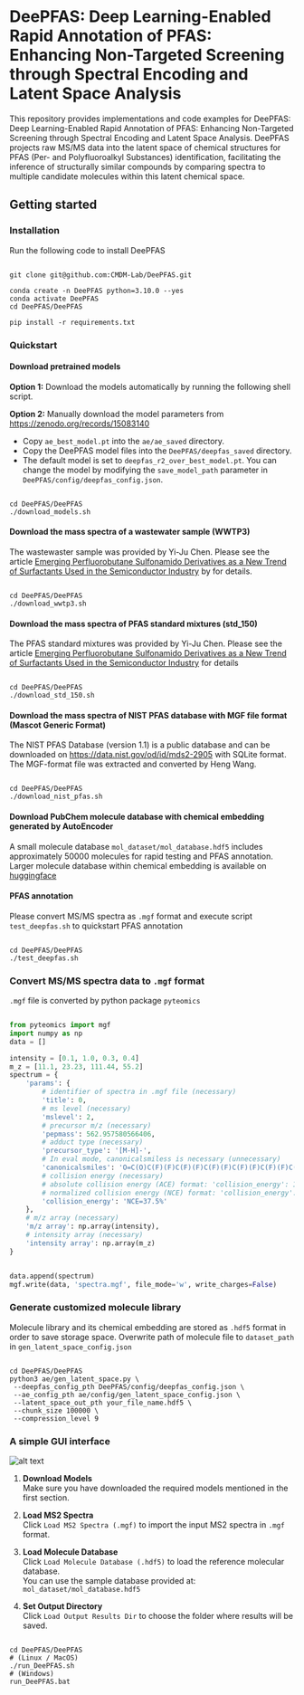 # DeePFAS: Deep Learning-Enabled Rapid Annotation of PFAS: Enhancing Non-Targeted Screening through Spectral Encoding and Latent Space Analysis

This repository provides implementations and code examples for DeePFAS: Deep Learning-Enabled Rapid Annotation of PFAS: Enhancing Non-Targeted Screening through Spectral Encoding and Latent Space Analysis. DeePFAS projects raw MS/MS data into the latent space of chemical structures for PFAS (Per- and Polyfluoroalkyl Substances) identification, facilitating the inference of structurally similar compounds by comparing spectra to multiple candidate molecules within this latent chemical space.


## Getting started

### Installation
Run the following code to install DeePFAS

``` shell

git clone git@github.com:CMDM-Lab/DeePFAS.git

conda create -n DeePFAS python=3.10.0 --yes
conda activate DeePFAS
cd DeePFAS/DeePFAS

pip install -r requirements.txt

```

### Quickstart

#### Download pretrained models

**Option 1:** Download the models automatically by running the following shell script.

**Option 2:** Manually download the model parameters from <a>https://zenodo.org/records/15083140</a>
- Copy `ae_best_model.pt` into the `ae/ae_saved` directory.
- Copy the DeePFAS model files into the `DeePFAS/deepfas_saved` directory.
- The default model is set to `deepfas_r2_over_best_model.pt`. You can change the model by modifying the `save_model_path` parameter in `DeePFAS/config/deepfas_config.json`.

```shell

cd DeePFAS/DeePFAS
./download_models.sh

```

#### Download the mass spectra of a wastewater sample (WWTP3)
The wastewaster sample was provided by Yi-Ju Chen. Please see the article [Emerging Perfluorobutane Sulfonamido Derivatives as a New Trend of Surfactants Used in the Semiconductor Industry](https://pubs.acs.org/doi/10.1021/acs.est.3c04435) by for details.
```shell

cd DeePFAS/DeePFAS
./download_wwtp3.sh

```

#### Download the mass spectra of PFAS standard mixtures (std_150)
The PFAS standard mixtures was provided by Yi-Ju Chen. Please see the article [Emerging Perfluorobutane Sulfonamido Derivatives as a New Trend of Surfactants Used in the Semiconductor Industry](https://pubs.acs.org/doi/10.1021/acs.est.3c04435) for details
```shell

cd DeePFAS/DeePFAS
./download_std_150.sh

```

#### Download the mass spectra of NIST PFAS database with MGF file format (Mascot Generic Format)

The NIST PFAS Database (version 1.1) is a public database and can be downloaded on <a>https://data.nist.gov/od/id/mds2-2905</a> with SQLite format. The MGF-format file was extracted and converted by Heng Wang.


```shell

cd DeePFAS/DeePFAS
./download_nist_pfas.sh

```

#### Download PubChem molecule database with chemical embedding generated by AutoEncoder

A small molecule database `mol_dataset/mol_database.hdf5` includes approximately 50000 molecules
for rapid testing and PFAS annotation. Larger molecule database within chemical embedding 
is available on [huggingface](https://huggingface.co/datasets/wanghengZzz/Chemical_embeddings_PubChem/tree/main)

#### PFAS annotation

Please convert MS/MS spectra as `.mgf` format and execute script `test_deepfas.sh` to quickstart PFAS annotation

```shell

cd DeePFAS/DeePFAS
./test_deepfas.sh

```

### Convert MS/MS spectra data to `.mgf` format
`.mgf` file is converted by python package `pyteomics`

``` python

from pyteomics import mgf
import numpy as np
data = []

intensity = [0.1, 1.0, 0.3, 0.4]
m_z = [11.1, 23.23, 111.44, 55.2]
spectrum = {
    'params': {
        # identifier of spectra in .mgf file (necessary)
        'title': 0,
        # ms level (necessary)
        'mslevel': 2,
        # precursor m/z (necessary)
        'pepmass': 562.957580566406,
        # adduct type (necessary)
        'precursor_type': '[M-H]-',
        # In eval mode, canonicalsmiless is necessary (unnecessary)
        'canonicalsmiles': 'O=C(O)C(F)(F)C(F)(F)C(F)(F)C(F)(F)C(F)(F)C(F)(F)C(F)(F)C(F)(F)C(F)(F)C(F)(F)F',
        # collision energy (necessary)
        # absolute collision energy (ACE) format: 'collision_energy': 12
        # normalized collision energy (NCE) format: 'collision_energy': 'NCE=37.5%'
        'collision_energy': 'NCE=37.5%'
    },
    # m/z array (necessary)
    'm/z array': np.array(intensity), 
    # intensity array (necessary)
    'intensity array': np.array(m_z)
}


data.append(spectrum)
mgf.write(data, 'spectra.mgf', file_mode='w', write_charges=False)

```

### Generate customized molecule library
Molecule library and its chemical embedding are stored as `.hdf5` format in order to save storage space. Overwrite path of molecule file to `dataset_path` in `gen_latent_space_config.json`

``` shell

cd DeePFAS/DeePFAS
python3 ae/gen_latent_space.py \
 --deepfas_config_pth DeePFAS/config/deepfas_config.json \
 --ae_config_pth ae/config/gen_latent_space_config.json \
 --latent_space_out_pth your_file_name.hdf5 \
 --chunk_size 100000 \
 --compression_level 9

```

### A simple GUI interface

![alt text](https://github.com/CMDM-Lab/DeePFAS/tree/main/DeePFAS/DeePFAS_gui.png?raw=true)

1. **Download Models**  
   Make sure you have downloaded the required models mentioned in the first section.

2. **Load MS2 Spectra**  
   Click `Load MS2 Spectra (.mgf)` to import the input MS2 spectra in `.mgf` format.

3. **Load Molecule Database**  
   Click `Load Molecule Database (.hdf5)` to load the reference molecular database.  
   You can use the sample database provided at: `mol_dataset/mol_database.hdf5`

4. **Set Output Directory**  
Click `Load Output Results Dir` to choose the folder where results will be saved.

``` shell

cd DeePFAS/DeePFAS
# (Linux / MacOS)
./run_DeePFAS.sh
# (Windows)
run_DeePFAS.bat

```